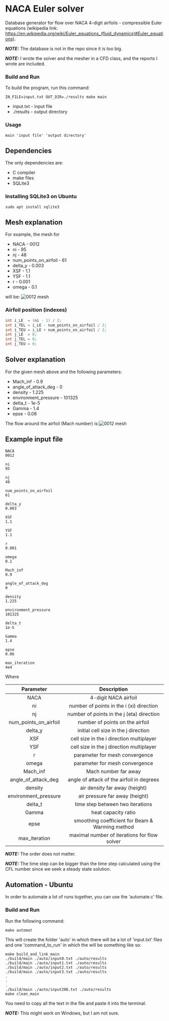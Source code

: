 # NACA Euler solver
Database generator for flow over NACA 4-digit airfoils - compressible Euler equations (wikipedia link: https://en.wikipedia.org/wiki/Euler_equations_(fluid_dynamics)#Euler_equations).

**_NOTE:_** The database is not in the repo since it is too big.

**_NOTE:_** I wrote the solver and the mesher in a CFD class, and the reports I wrote are included.

### Build and Run
To build the program, run this command:
``` shell
IN_FILE=input.txt OUT_DIR=./results make main
```
* input.txt - input file
* ./results - output directory

### Usage
``` shell
main 'input file' 'output directory'
```

## Dependencies
The only dependencies are:
* C compiler
* make files
* SQLite3

### Installing SQLite3 on Ubuntu
``` shell
sudo apt install sqlite3
```

## Mesh explanation
For example, the mesh for
* NACA - 0012
* ni - 95
* nj - 48
* num_points_on_airfoil - 61
* delta_y - 0.003
* XSF - 1.1
* YSF - 1.1
* r - 0.001
* omega - 0.1

will be: ![0012 mesh](./0012%20mesh.png) 

### Airfoil position (indexes)
``` C
int i_LE  = (ni - 1) / 2;
int i_TEL = i_LE - num_points_on_airfoil / 2;
int i_TEU = i_LE + num_points_on_airfoil / 2;
int j_LE  = 0;
int j_TEL = 0;
int j_TEU = 0;
```

## Solver explanation
For the given mesh above and the following parameters:
* Mach_inf - 0.9
* angle_of_attack_deg - 0
* density - 1.225
* environment_pressure - 101325
* delta_t - 1e-5
* Gamma - 1.4
* epse - 0.06

The flow around the airfoil (Mach number) is:![0012 mesh](./flow%200012%20Mach0.9.png) 

## Example input file
``` shell
NACA
0012

ni
95

nj
48

num_points_on_airfoil
61

delta_y
0.003

XSF
1.1

YSF
1.1

r
0.001

omega
0.1

Mach_inf
0.9

angle_of_attack_deg
0

density
1.225

environment_pressure
101325

delta_t
1e-5

Gamma
1.4

epse
0.06

max_iteration
4e4
```
Where

| Parameter | Description |
| :---: | :---: |
| NACA | 4-digit NACA airfoil |
| ni | number of points in the i (xi) direction |
| nj | number of points in the j (eta) direction |
| num_points_on_airfoil | number of points on the airfoil |
| delta_y | initial cell size in the j direction |
| XSF | cell size in the i direction multiplayer |
| YSF | cell size in the j direction multiplayer |
| r | parameter for mesh convergence |
| omega | parameter for mesh convergence |
| Mach_inf | Mach number far away |
| angle_of_attack_deg | angle of attack of the airfoil in degrees |
| density | air density far away (height) |
| environment_pressure | air pressure far away (height) |
| delta_t | time step between two iterations |
| Gamma | heat capacity ratio |
| epse | smoothing coefficient for Beam & Warming method |
| max_iteration | maximal number of iterations for flow solver |

**_NOTE:_** The order does not matter.

**_NOTE:_** The time step can be bigger than the time step calculated using the CFL number since we seek a steady state solution.

## Automation - Ubuntu
In order to automate a lot of runs together, you can use the 'automate.c' file.

### Build and Run
Run the following command:
``` shell
make automat
```
This will create the folder 'auto' in which there will be a lot of 'input.txt' files and one 'command_to_run' in which the will be something like so:
``` shell
make build_and_link_main
./build/main ./auto/input0.txt ./auto/results 
./build/main ./auto/input1.txt ./auto/results 
./build/main ./auto/input2.txt ./auto/results 
./build/main ./auto/input3.txt ./auto/results 
.
.
.
./build/main ./auto/input206.txt ./auto/results 
make clean_main
```
You need to copy all the text in the file and paste it into the terminal.

**_NOTE:_** This might work on Windows, but I am not sure.
